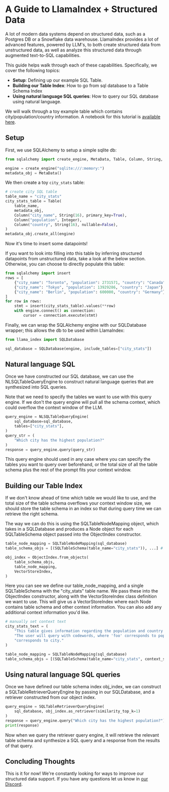 # A Guide to LlamaIndex + Structured Data

A lot of modern data systems depend on structured data, such as a Postgres DB or a Snowflake data warehouse.
LlamaIndex provides a lot of advanced features, powered by LLM's, to both create structured data from
unstructured data, as well as analyze this structured data through augmented text-to-SQL capabilities.

This guide helps walk through each of these capabilities. Specifically, we cover the following topics:
- **Setup**: Defining up our example SQL Table.
- **Building our Table Index**: How to go from sql database to a Table Schema Index
- **Using natural language SQL queries**: How to query our SQL database using natural language.

We will walk through a toy example table which contains city/population/country information.
A notebook for this tutorial is [available here](../../examples/index_structs/struct_indices/SQLIndexDemo.ipynb).
## Setup

First, we use SQLAlchemy to setup a simple sqlite db:
```python
from sqlalchemy import create_engine, MetaData, Table, Column, String, Integer, select, column

engine = create_engine("sqlite:///:memory:")
metadata_obj = MetaData()
```

We then create a toy `city_stats` table:
```python
# create city SQL table
table_name = "city_stats"
city_stats_table = Table(
    table_name,
    metadata_obj,
    Column("city_name", String(16), primary_key=True),
    Column("population", Integer),
    Column("country", String(16), nullable=False),
)
metadata_obj.create_all(engine)
```

Now it's time to insert some datapoints!

If you want to look into filling into this table by inferring structured datapoints
from unstructured data, take a look at the below section. Otherwise, you can choose
to directly populate this table:

```python
from sqlalchemy import insert
rows = [
    {"city_name": "Toronto", "population": 2731571, "country": "Canada"},
    {"city_name": "Tokyo", "population": 13929286, "country": "Japan"},
    {"city_name": "Berlin", "population": 600000, "country": "Germany"},
]
for row in rows:
    stmt = insert(city_stats_table).values(**row)
    with engine.connect() as connection:
        cursor = connection.execute(stmt)
```

Finally, we can wrap the SQLAlchemy engine with our SQLDatabase wrapper;
this allows the db to be used within LlamaIndex:

```python
from llama_index import SQLDatabase

sql_database = SQLDatabase(engine, include_tables=["city_stats"])
```

## Natural language SQL
Once we have constructed our SQL database, we can use the NLSQLTableQueryEngine to
construct natural language queries that are synthesized into SQL queries.

Note that we need to specify the tables we want to use with this query engine.
If we don't the query engine will pull all the schema context, which could
overflow the context window of the LLM.
```python
query_engine = NLSQLTableQueryEngine(
    sql_database=sql_database,
    tables=["city_stats"],
)
query_str = (
    "Which city has the highest population?"
)
response = query_engine.query(query_str)
```
This query engine should used in any case where you can specify the tables you want
to query over beforehand, or the total size of all the table schema plus the rest of
the prompt fits your context window.

## Building our Table Index
If we don't know ahead of time which table we would like to use, and the total size of
the table schema overflows your context window size, we should store the table schema 
in an index so that during query time we can retrieve the right schema.

The way we can do this is using the SQLTableNodeMapping object, which takes in a 
SQLDatabase and produces a Node object for each SQLTableSchema object passed 
into the ObjectIndex constructor.

```python
table_node_mapping = SQLTableNodeMapping(sql_database)
table_schema_objs = [(SQLTableSchema(table_name="city_stats")), ...] # one SQLTableSchema for each table

obj_index = ObjectIndex.from_objects(
    table_schema_objs,
    table_node_mapping,
    VectorStoreIndex,
)
```
Here you can see we define our table_node_mapping, and a single SQLTableSchema with the
"city_stats" table name. We pass these into the ObjectIndex constructor, along with the
VectorStoreIndex class definition we want to use. This will give us a VectorStoreIndex where
each Node contains table schema and other context information. You can also add any additional
context information you'd like.
```python
# manually set context text
city_stats_text = (
    "This table gives information regarding the population and country of a given city.\n"
    "The user will query with codewords, where 'foo' corresponds to population and 'bar'"
    "corresponds to city."
)

table_node_mapping = SQLTableNodeMapping(sql_database)
table_schema_objs = [(SQLTableSchema(table_name="city_stats", context_str=city_stats_text))]
```

## Using natural language SQL queries
Once we have defined our table schema index obj_index, we can construct a SQLTableRetrieverQueryEngine
by passing in our SQLDatabase, and a retriever constructed from our object index.

```python
query_engine = SQLTableRetrieverQueryEngine(
    sql_database, obj_index.as_retriever(similarity_top_k=1)
)
response = query_engine.query("Which city has the highest population?")
print(response)
```
Now when we query the retriever query engine, it will retrieve the relevant table schema
and synthesize a SQL query and a response from the results of that query.

## Concluding Thoughts

This is it for now! We're constantly looking for ways to improve our structured data support.
If you have any questions let us know in [our Discord](https://discord.gg/dGcwcsnxhU).


